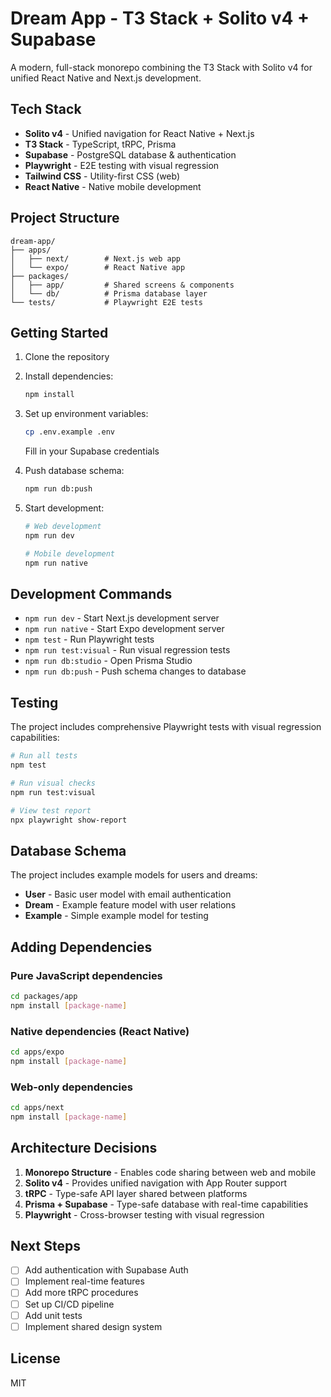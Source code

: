 # Dream App - T3 Stack + Solito v4 + Supabase

A modern, full-stack monorepo combining the T3 Stack with Solito v4 for unified React Native and Next.js development.

## Tech Stack

- **Solito v4** - Unified navigation for React Native + Next.js
- **T3 Stack** - TypeScript, tRPC, Prisma
- **Supabase** - PostgreSQL database & authentication
- **Playwright** - E2E testing with visual regression
- **Tailwind CSS** - Utility-first CSS (web)
- **React Native** - Native mobile development

## Project Structure

```
dream-app/
├── apps/
│   ├── next/        # Next.js web app
│   └── expo/        # React Native app
├── packages/
│   ├── app/         # Shared screens & components
│   └── db/          # Prisma database layer
└── tests/           # Playwright E2E tests
```

## Getting Started

1. Clone the repository
2. Install dependencies:
   ```bash
   npm install
   ```

3. Set up environment variables:
   ```bash
   cp .env.example .env
   ```
   Fill in your Supabase credentials

4. Push database schema:
   ```bash
   npm run db:push
   ```

5. Start development:
   ```bash
   # Web development
   npm run dev

   # Mobile development
   npm run native
   ```

## Development Commands

- `npm run dev` - Start Next.js development server
- `npm run native` - Start Expo development server
- `npm test` - Run Playwright tests
- `npm run test:visual` - Run visual regression tests
- `npm run db:studio` - Open Prisma Studio
- `npm run db:push` - Push schema changes to database

## Testing

The project includes comprehensive Playwright tests with visual regression capabilities:

```bash
# Run all tests
npm test

# Run visual checks
npm run test:visual

# View test report
npx playwright show-report
```

## Database Schema

The project includes example models for users and dreams:

- **User** - Basic user model with email authentication
- **Dream** - Example feature model with user relations
- **Example** - Simple example model for testing

## Adding Dependencies

### Pure JavaScript dependencies
```bash
cd packages/app
npm install [package-name]
```

### Native dependencies (React Native)
```bash
cd apps/expo
npm install [package-name]
```

### Web-only dependencies
```bash
cd apps/next
npm install [package-name]
```

## Architecture Decisions

1. **Monorepo Structure** - Enables code sharing between web and mobile
2. **Solito v4** - Provides unified navigation with App Router support
3. **tRPC** - Type-safe API layer shared between platforms
4. **Prisma + Supabase** - Type-safe database with real-time capabilities
5. **Playwright** - Cross-browser testing with visual regression

## Next Steps

- [ ] Add authentication with Supabase Auth
- [ ] Implement real-time features
- [ ] Add more tRPC procedures
- [ ] Set up CI/CD pipeline
- [ ] Add unit tests
- [ ] Implement shared design system

## License

MIT
